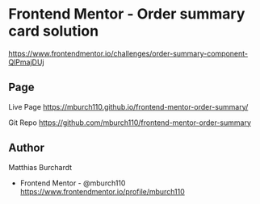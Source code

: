 # Frontend Mentor - Order summary card solution

https://www.frontendmentor.io/challenges/order-summary-component-QlPmajDUj

## Page

Live Page
https://mburch110.github.io/frontend-mentor-order-summary/

Git Repo
https://github.com/mburch110/frontend-mentor-order-summary

## Author

Matthias Burchardt

- Frontend Mentor - @mburch110 https://www.frontendmentor.io/profile/mburch110
